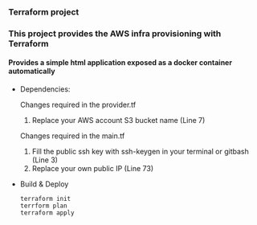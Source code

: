 ### Terraform project

### This project provides the AWS infra provisioning with Terraform

#### Provides a simple html application exposed as a docker container automatically

* Dependencies:
    
    Changes required in the provider.tf
    1. Replace your AWS account S3 bucket name (Line 7)

    Changes required in the main.tf
    1. Fill the public ssh key with ssh-keygen in your terminal or gitbash (Line 3)
    2. Replace your own public IP (Line 73) 

* Build & Deploy
    ```
    terraform init
    terrform plan
    terraform apply

    ```


